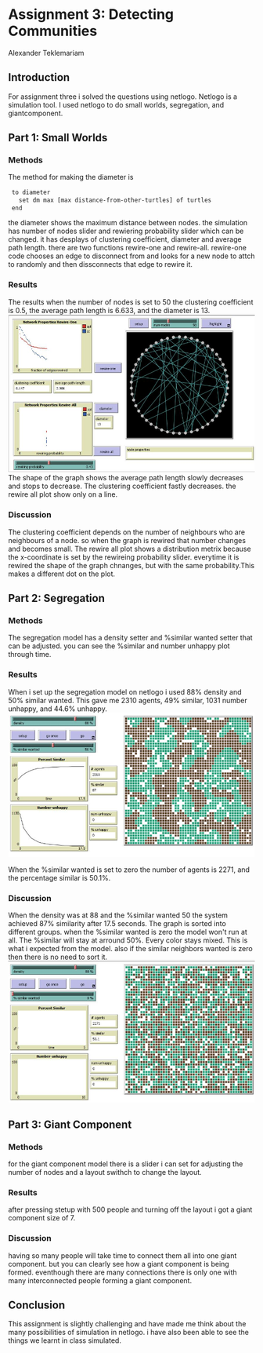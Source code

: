 # Assignment 3: Detecting Communities
Alexander Teklemariam


## Introduction
For assignment three i solved the questions using netlogo. Netlogo is a simulation tool. I used netlogo to do small worlds, segregation, and giantcomponent.

## Part 1: Small Worlds
### Methods
The method for making the diameter is 
```
 to diameter
   set dm max [max distance-from-other-turtles] of turtles
 end
```

the diameter shows the maximum distance between nodes.
the simulation has number of nodes slider and rewiering probability slider which can be changed. it has desplays of clustering coefficient, diameter and average path length. there are two functions rewire-one and rewire-all.
rewire-one code chooses an edge to disconnect from and looks for a new node to attch to randomly and then dissconnects that edge to rewire it.
### Results
The results when the number of nodes is set to 50 the clustering coefficient is 0.5, the average path length is 6.633, and the diameter is 13.
![Alt text](smallw.JPG)
The shape of the graph shows the average path length slowly decreases and stops to decrease. The clustering coefficient fastly decreases. the rewire all plot show only on a line.
### Discussion
The clustering coefficient depends on the number of neighbours who are neighbours of a node. so when the graph is rewired that number changes and becomes small.
The rewire all plot shows a distribution metrix because the x-coordinate is set by the rewireing probability slider. everytime it is rewired the shape of the graph chnanges, but with the same probability.This makes a different dot on the plot.
## Part 2: Segregation
### Methods
The segregation model has a density setter and %similar wanted setter that can be adjusted. you can see the %similar and number unhappy plot through time.
### Results
When i set up the segregation model on netlogo i used 88% density and 50% similar wanted. This gave me 2310 agents, 49% similar, 1031 number unhappy, and 44.6% unhappy.
![Alt text](segreg.JPG)

When the %similar wanted is set to zero the number of agents is 2271, and the percentage similar is 50.1%.

### Discussion
When the density was at 88 and the %similar wanted 50 the system achieved 87% similarity after 17.5 seconds. The graph is sorted into different groups.
when the %similar wanted is zero the model won't run at all.
The %similar will stay at arround 50%. Every color stays mixed.
This is what i expected from the model. also if the similar neighbors wanted is zero then there is no need to sort it.
![Alt text](segregzero.JPG)
## Part 3: Giant Component
### Methods
for the giant component model there is a slider i can set for adjusting the number of nodes and a layout swithch to change the layout.
### Results
after pressing stetup with 500 people and turning off the layout i got a giant component size of 7.
### Discussion
having so many people will take time to connect them all into one giant component. but you can clearly see how a giant component is being formed. eventhough there are many connections there is only one with many interconnected people forming a giant component.

## Conclusion	
This assignment is slightly challenging and have made me think about the many possibilities of simulation in netlogo. i have also been able to see the things we learnt in class simulated.